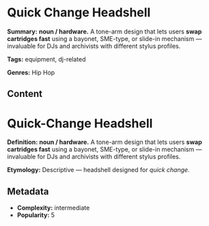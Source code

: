 # Quick Change Headshell

**Summary:** **noun / hardware.** A tone-arm design that lets users **swap cartridges fast** using a bayonet, SME-type, or slide-in mechanism — invaluable for DJs and archivists with different stylus profiles.

**Tags:** equipment, dj-related

**Genres:** Hip Hop

## Content

# Quick-Change Headshell

**Definition:** **noun / hardware.** A tone-arm design that lets users **swap cartridges fast** using a bayonet, SME-type, or slide-in mechanism — invaluable for DJs and archivists with different stylus profiles.

**Etymology:** Descriptive — headshell designed for *quick change*.

## Metadata

- **Complexity:** intermediate
- **Popularity:** 5
